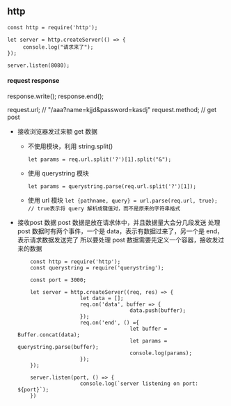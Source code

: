## http

```
const http = require('http');

let server = http.createServer(() => {
	 console.log("请求来了");
});

server.listen(8080);

```

#### request response

response.write();
response.end();

request.url;   // "/aaa?name=kjjd&password=kasdj"
request.method; // get post

+ 接收浏览器发过来额 get 数据
	* 不使用模块，利用 string.split()
		```
		let params = req.url.split('?')[1].split("&");
		```

	* 使用 querystring 模块
		```
		let params = querystring.parse(req.url.split('?')[1]);
		```

  * 使用 url 模块
		```
		let {pathname, query} = url.parse(req.url, true);  // true表示将 query 解析成键值对，而不是原来的字符串格式
		```

+ 接收post 数据
	post 数据是放在请求体中，并且数据量大会分几段发送
	处理 post 数据时有两个事件，一个是 data，表示有数据过来了，另一个是 end，表示请求数据发送完了
	所以要处理 post 数据需要先定义一个容器，接收发过来的数据

	```
		const http = require('http');
		const querystring = require('querystring');

		const port = 3000;

		let server = http.createServer((req, res) => {
						let data = [];
						req.on('data', buffer => {
										data.push(buffer);
						});
						req.on('end', () ={
										let buffer = Buffer.concat(data);
										let params = querystring.parse(buffer);
										console.log(params);
						});
		});

		server.listen(port, () => {
						console.log(`server listening on port: ${port}`);
		})
	```

